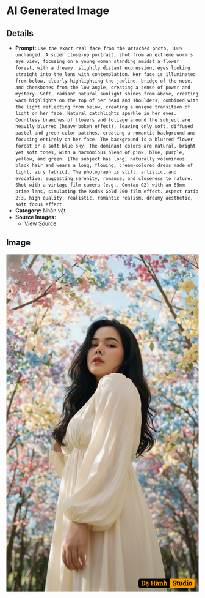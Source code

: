 # AI Generated Image

## Details
- **Prompt:** `Use the exact real face from the attached photo, 100% unchanged. A super close-up portrait, shot from an extreme worm's eye view, focusing on a young woman standing amidst a flower forest, with a dreamy, slightly distant expression, eyes looking straight into the lens with contemplation. Her face is illuminated from below, clearly highlighting the jawline, bridge of the nose, and cheekbones from the low angle, creating a sense of power and mystery. Soft, radiant natural sunlight shines from above, creating warm highlights on the top of her head and shoulders, combined with the light reflecting from below, creating a unique transition of light on her face. Natural catchlights sparkle in her eyes. Countless branches of flowers and foliage around the subject are heavily blurred (heavy bokeh effect), leaving only soft, diffused pastel and green color patches, creating a romantic background and focusing entirely on her face. The background is a blurred flower forest or a soft blue sky. The dominant colors are natural, bright yet soft tones, with a harmonious blend of pink, blue, purple, yellow, and green. [The subject has long, naturally voluminous black hair and wears a long, flowing, cream-colored dress made of light, airy fabric]. The photograph is still, artistic, and evocative, suggesting serenity, romance, and closeness to nature. Shot with a vintage film camera (e.g., Contax G2) with an 85mm prime lens, simulating the Kodak Gold 200 film effect. Aspect ratio 2:3, high quality, realistic, romantic realism, dreamy aesthetic, soft focus effect.`
- **Category:** Nhân vật
- **Source Images:**
  - [View Source](https://raw.githubusercontent.com/lenzcomvth/ImageLibrary/main/Female.png)

## Image
![AI Generated Image](./image-2025-10-06T22-00-44-116Z-cyk9d.png)